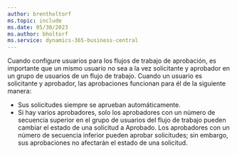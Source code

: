 ```yaml
---
author: brentholtorf
ms.topic: include
ms.date: 05/30/2023
ms.author: bholtorf
ms.service: dynamics-365-business-central
---
```


Cuando configure usuarios para los flujos de trabajo de aprobación, es importante que un mismo usuario no sea a la vez solicitante y aprobador en un grupo de usuarios de un flujo de trabajo. Cuando un usuario es solicitante y aprobador, las aprobaciones funcionan para él de la siguiente manera:

* Sus solicitudes siempre se aprueban automáticamente.
* Si hay varios aprobadores, solo los aprobadores con un número de secuencia superior en el grupo de usuarios del flujo de trabajo pueden cambiar el estado de una solicitud a Aprobado. Los aprobadores con un número de secuencia inferior pueden aprobar solicitudes; sin embargo, sus aprobaciones no afectarán el estado de una solicitud.